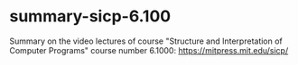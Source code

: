# summary-sicp-6.100

Summary on the video lectures of course "Structure
and Interpretation of Computer Programs" course
number 6.1000: https://mitpress.mit.edu/sicp/
